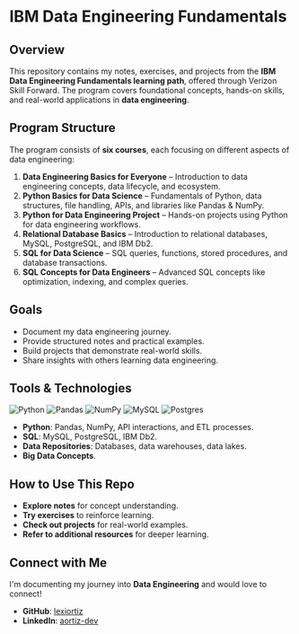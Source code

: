 # IBM Data Engineering Fundamentals

## Overview

This repository contains my notes, exercises, and projects from the **IBM Data Engineering Fundamentals learning path**, offered through Verizon Skill Forward. The program covers foundational concepts, hands-on skills, and real-world applications in **data engineering**.

## Program Structure

The program consists of **six courses**, each focusing on different aspects of data engineering:

1. **Data Engineering Basics for Everyone** – Introduction to data engineering concepts, data lifecycle, and ecosystem.
2. **Python Basics for Data Science** – Fundamentals of Python, data structures, file handling, APIs, and libraries like Pandas & NumPy.
3. **Python for Data Engineering Project** – Hands-on projects using Python for data engineering workflows.
4. **Relational Database Basics** – Introduction to relational databases, MySQL, PostgreSQL, and IBM Db2.
5. **SQL for Data Science** – SQL queries, functions, stored procedures, and database transactions.
6. **SQL Concepts for Data Engineers** – Advanced SQL concepts like optimization, indexing, and complex queries.

## Goals

- Document my data engineering journey.
- Provide structured notes and practical examples.
- Build projects that demonstrate real-world skills.
- Share insights with others learning data engineering.

## Tools & Technologies
![Python](https://img.shields.io/badge/python-3670A0?style=for-the-badge&logo=python&logoColor=ffde57) ![Pandas](https://img.shields.io/badge/pandas-%23150458.svg?style=for-the-badge&logo=pandas&logoColor=CE123D) ![NumPy](https://img.shields.io/badge/numpy-%23013243.svg?style=for-the-badge&logo=numpy&logoColor=4D77CF) ![MySQL](https://img.shields.io/badge/mysql-f29111.svg?style=for-the-badge&logo=mysql&logoColor=00758f) ![Postgres](https://img.shields.io/badge/postgres-%23316192.svg?style=for-the-badge&logo=postgresql&logoColor=white)

- **Python**: Pandas, NumPy, API interactions, and ETL processes.
- **SQL**: MySQL, PostgreSQL, IBM Db2.
- **Data Repositories**: Databases, data warehouses, data lakes.
- **Big Data Concepts**.

## How to Use This Repo

- **Explore notes** for concept understanding.
- **Try exercises** to reinforce learning.
- **Check out projects** for real-world examples.
- **Refer to additional resources** for deeper learning.

## Connect with Me

I'm documenting my journey into **Data Engineering** and would love to connect!

- **GitHub**: [lexiortiz](https://github.com/lexiortiz)
- **LinkedIn**: [aortiz-dev](https://www.linkedin.com/in/aortiz-dev/)
